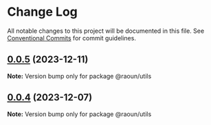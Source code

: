 # Change Log

All notable changes to this project will be documented in this file.
See [Conventional Commits](https://conventionalcommits.org) for commit guidelines.

## [0.0.5](https://github.com/Raoun4136/raoun/compare/@raoun/utils@0.0.4...@raoun/utils@0.0.5) (2023-12-11)

**Note:** Version bump only for package @raoun/utils





## [0.0.4](/compare/@raoun/utils@0.0.3...@raoun/utils@0.0.4) (2023-12-07)

**Note:** Version bump only for package @raoun/utils
